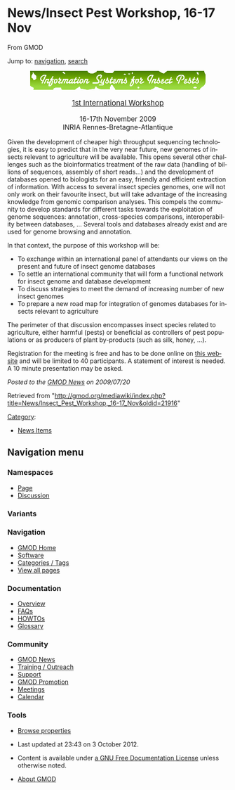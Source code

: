 <div id="mw-page-base" class="noprint">

</div>

<div id="mw-head-base" class="noprint">

</div>

<div id="content" class="mw-body" role="main">

<span id="top"></span>

<div id="mw-js-message" style="display:none;">

</div>



# <span dir="auto">News/Insect Pest Workshop, 16-17 Nov</span>

<div id="bodyContent">

<div id="siteSub">

From GMOD

</div>

<div id="contentSub">

</div>

<div id="jump-to-nav" class="mw-jump">

Jump to: [navigation](#mw-navigation), [search](#p-search)

</div>

<div id="mw-content-text" class="mw-content-ltr" lang="en" dir="ltr">

<div style="text-align: center">

<div class="center">

<div class="floatnone">

<a href="http://colloque.inra.fr/isyip" rel="nofollow"
title="Information Systems for Insect Pests"><img
src="../../mediawiki/images/thumb/8/86/InformationSystemsForInsectPests.gif/400px-InformationSystemsForInsectPests.gif"
srcset="../../mediawiki/images/thumb/8/86/InformationSystemsForInsectPests.gif/600px-InformationSystemsForInsectPests.gif 1.5x, ../../mediawiki/images/thumb/8/86/InformationSystemsForInsectPests.gif/800px-InformationSystemsForInsectPests.gif 2x"
width="400" height="43"
alt="Information Systems for Insect Pests" /></a>

</div>

</div>

<div style="font-size: 120%">

<a href="http://colloque.inra.fr/isyip" class="external text"
rel="nofollow">1st International Workshop</a>

</div>

<div style="font-size: 110%">

16-17th November 2009  
INRIA Rennes-Bretagne-Atlantique

</div>

</div>

Given the development of cheaper high throughput sequencing
technologies, it is easy to predict that in the very near future, new
genomes of insects relevant to agriculture will be available. This opens
several other challenges such as the bioinformatics treatment of the raw
data (handling of billions of sequences, assembly of short reads…) and
the development of databases opened to biologists for an easy, friendly
and efficient extraction of information. With access to several insect
species genomes, one will not only work on their favourite insect, but
will take advantage of the increasing knowledge from genomic comparison
analyses. This compels the community to develop standards for different
tasks towards the exploitation of genome sequences: annotation,
cross-species comparisons, interoperability between databases, ...
Several tools and databases already exist and are used for genome
browsing and annotation.

In that context, the purpose of this workshop will be:

- To exchange within an international panel of attendants our views on
  the present and future of insect genome databases
- To settle an international community that will form a functional
  network for insect genome and database development
- To discuss strategies to meet the demand of increasing number of new
  insect genomes
- To prepare a new road map for integration of genomes databases for
  insects relevant to agriculture

The perimeter of that discussion encompasses insect species related to
agriculture, either harmful (pests) or beneficial as controllers of pest
populations or as producers of plant by-products (such as silk, honey,
...).

Registration for the meeting is free and has to be done online on <a
href="https://colloque.inra.fr/isyip/Registration/Symposium/Symposium-registration"
class="external text" rel="nofollow">this website</a> and will be
limited to 40 participants. A statement of interest is needed. A 10
minute presentation may be asked.

  

<div class="newsfooter">

*Posted to the [GMOD News](../GMOD_News "GMOD News") on 2009/07/20*

</div>

</div>

<div class="printfooter">

Retrieved from
"<http://gmod.org/mediawiki/index.php?title=News/Insect_Pest_Workshop,_16-17_Nov&oldid=21916>"

</div>

<div id="catlinks" class="catlinks">

<div id="mw-normal-catlinks" class="mw-normal-catlinks">

[Category](../Special:Categories "Special:Categories"):

- [News Items](../Category:News_Items "Category:News Items")

</div>

</div>

<div class="visualClear">

</div>

</div>

</div>

<div id="mw-navigation">

## Navigation menu

<div id="mw-head">



<div id="left-navigation">

<div id="p-namespaces" class="vectorTabs" role="navigation"
aria-labelledby="p-namespaces-label">

### Namespaces

- <span id="ca-nstab-main"><a href="Insect_Pest_Workshop,_16-17_Nov" accesskey="c"
  title="View the content page [c]">Page</a></span>
- <span id="ca-talk"><a
  href="http://gmod.org/mediawiki/index.php?title=Talk:News/Insect_Pest_Workshop,_16-17_Nov&amp;action=edit&amp;redlink=1"
  accesskey="t"
  title="Discussion about the content page [t]">Discussion</a></span>

</div>

<div id="p-variants" class="vectorMenu emptyPortlet" role="navigation"
aria-labelledby="p-variants-label">

### 

### Variants[](#)

<div class="menu">

</div>

</div>

</div>





</div>

</div>

</div>

<div id="mw-panel">

<div id="p-logo" role="banner">

<a href="../Main_Page"
style="background-image: url(../../images/GMOD-cogs.png);"
title="Visit the main page"></a>

</div>

<div id="p-Navigation" class="portal" role="navigation"
aria-labelledby="p-Navigation-label">

### Navigation

<div class="body">

- <span id="n-GMOD-Home">[GMOD Home](../Main_Page)</span>
- <span id="n-Software">[Software](../GMOD_Components)</span>
- <span id="n-Categories-.2F-Tags">[Categories /
  Tags](../Categories)</span>
- <span id="n-View-all-pages">[View all
  pages](../Special:AllPages)</span>

</div>

</div>

<div id="p-Documentation" class="portal" role="navigation"
aria-labelledby="p-Documentation-label">

### Documentation

<div class="body">

- <span id="n-Overview">[Overview](../Overview)</span>
- <span id="n-FAQs">[FAQs](../Category:FAQ)</span>
- <span id="n-HOWTOs">[HOWTOs](../Category:HOWTO)</span>
- <span id="n-Glossary">[Glossary](../Glossary)</span>

</div>

</div>

<div id="p-Community" class="portal" role="navigation"
aria-labelledby="p-Community-label">

### Community

<div class="body">

- <span id="n-GMOD-News">[GMOD News](../GMOD_News)</span>
- <span id="n-Training-.2F-Outreach">[Training /
  Outreach](../Training_and_Outreach)</span>
- <span id="n-Support">[Support](../Support)</span>
- <span id="n-GMOD-Promotion">[GMOD Promotion](../GMOD_Promotion)</span>
- <span id="n-Meetings">[Meetings](../Meetings)</span>
- <span id="n-Calendar">[Calendar](../Calendar)</span>

</div>

</div>

<div id="p-tb" class="portal" role="navigation"
aria-labelledby="p-tb-label">

### Tools

<div class="body">


- <span id="t-smwbrowselink"><a href="../Special:Browse/News-2FInsect_Pest_Workshop,_16-2D17_Nov"
  rel="smw-browse">Browse properties</a></span>


</div>

</div>

</div>

</div>

<div id="footer" role="contentinfo">

- <span id="footer-info-lastmod">Last updated at 23:43 on 3 October
  2012.</span>
<!-- - <span id="footer-info-viewcount">6,766 page views.</span> -->
- <span id="footer-info-copyright">Content is available under
  <a href="http://www.gnu.org/licenses/fdl-1.3.html" class="external"
  rel="nofollow">a GNU Free Documentation License</a> unless otherwise
  noted.</span>

<!-- -->

- <span id="footer-places-about">[About
  GMOD](../GMOD:About "GMOD:About")</span>

<!-- -->






</div>
